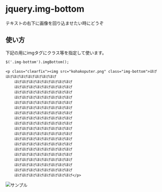 # jquery.img-bottom
テキストの右下に画像を回り込ませたい時にどうぞ

## 使い方
下記の用にimgタグにクラス等を指定して使います。
```
$('.img-bottom').imgBottom();
```

```
<p class="clearfix"><img src="kohakoputer.png" class="img-bottom">ほげほげほげほげほげほげほげほげ
    ほげほげほげほげほげほげほげほげ
    ほげほげほげほげほげほげほげほげ
    ほげほげほげほげほげほげほげほげ
    ほげほげほげほげほげほげほげほげ
    ほげほげほげほげほげほげほげほげ
    ほげほげほげほげほげほげほげほげ
    ほげほげほげほげほげほげほげほげ
    ほげほげほげほげほげほげほげほげ
    ほげほげほげほげほげほげほげほげ
    ほげほげほげほげほげほげほげほげ
    ほげほげほげほげほげほげほげほげ
    ほげほげほげほげほげほげほげほげ
    ほげほげほげほげほげほげほげほげ
    ほげほげほげほげほげほげほげほげ
    ほげほげほげほげほげほげほげほげ
    ほげほげほげほげほげほげほげほげ
    ほげほげほげほげほげほげほげほげ
    ほげほげほげほげほげほげほげほげ
    ほげほげほげほげほげほげほげほげ</p>
```

![サンプル](https://cloud.githubusercontent.com/assets/2598725/25111272/ed27330e-2424-11e7-856d-fb36b02ca4d9.png)